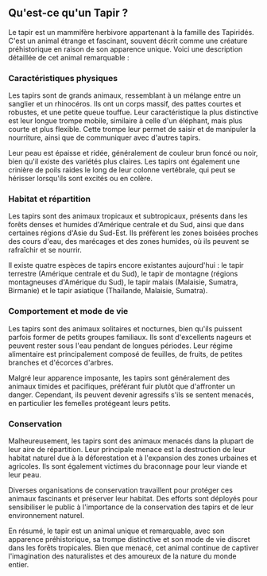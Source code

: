 ## Qu'est-ce qu'un Tapir ?

Le tapir est un mammifère herbivore appartenant à la famille des Tapiridés. C'est un animal étrange et fascinant, souvent décrit comme une créature préhistorique en raison de son apparence unique. Voici une description détaillée de cet animal remarquable :

### Caractéristiques physiques

Les tapirs sont de grands animaux, ressemblant à un mélange entre un sanglier et un rhinocéros. Ils ont un corps massif, des pattes courtes et robustes, et une petite queue touffue. Leur caractéristique la plus distinctive est leur longue trompe mobile, similaire à celle d'un éléphant, mais plus courte et plus flexible. Cette trompe leur permet de saisir et de manipuler la nourriture, ainsi que de communiquer avec d'autres tapirs.

Leur peau est épaisse et ridée, généralement de couleur brun foncé ou noir, bien qu'il existe des variétés plus claires. Les tapirs ont également une crinière de poils raides le long de leur colonne vertébrale, qui peut se hérisser lorsqu'ils sont excités ou en colère.

### Habitat et répartition

Les tapirs sont des animaux tropicaux et subtropicaux, présents dans les forêts denses et humides d'Amérique centrale et du Sud, ainsi que dans certaines régions d'Asie du Sud-Est. Ils préfèrent les zones boisées proches des cours d'eau, des marécages et des zones humides, où ils peuvent se rafraîchir et se nourrir.

Il existe quatre espèces de tapirs encore existantes aujourd'hui : le tapir terrestre (Amérique centrale et du Sud), le tapir de montagne (régions montagneuses d'Amérique du Sud), le tapir malais (Malaisie, Sumatra, Birmanie) et le tapir asiatique (Thaïlande, Malaisie, Sumatra).

### Comportement et mode de vie

Les tapirs sont des animaux solitaires et nocturnes, bien qu'ils puissent parfois former de petits groupes familiaux. Ils sont d'excellents nageurs et peuvent rester sous l'eau pendant de longues périodes. Leur régime alimentaire est principalement composé de feuilles, de fruits, de petites branches et d'écorces d'arbres.

Malgré leur apparence imposante, les tapirs sont généralement des animaux timides et pacifiques, préférant fuir plutôt que d'affronter un danger. Cependant, ils peuvent devenir agressifs s'ils se sentent menacés, en particulier les femelles protégeant leurs petits.

### Conservation

Malheureusement, les tapirs sont des animaux menacés dans la plupart de leur aire de répartition. Leur principale menace est la destruction de leur habitat naturel due à la déforestation et à l'expansion des zones urbaines et agricoles. Ils sont également victimes du braconnage pour leur viande et leur peau.

Diverses organisations de conservation travaillent pour protéger ces animaux fascinants et préserver leur habitat. Des efforts sont déployés pour sensibiliser le public à l'importance de la conservation des tapirs et de leur environnement naturel.

En résumé, le tapir est un animal unique et remarquable, avec son apparence préhistorique, sa trompe distinctive et son mode de vie discret dans les forêts tropicales. Bien que menacé, cet animal continue de captiver l'imagination des naturalistes et des amoureux de la nature du monde entier.